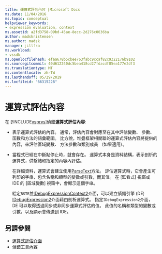 ```yaml
---
title: 運算式評估內容 |Microsoft Docs
ms.date: 11/04/2016
ms.topic: conceptual
helpviewer_keywords:
- expression evaluation, context
ms.assetid: a2fd3758-09bd-45ae-8ecc-2d276c0036ba
author: madskristensen
ms.author: madsk
manager: jillfra
ms.workload:
- vssdk
ms.openlocfilehash: efaa678b5cbee763fabc9ccaf82c9322176b9102
ms.sourcegitcommit: 40d612240dc5bea418cd27fdacdf85ea177e2df3
ms.translationtype: MT
ms.contentlocale: zh-TW
ms.lasthandoff: 05/29/2019
ms.locfileid: "66315228"
---
```

# <a name="expression-evaluation-context"></a>運算式評估內容
在 [!INCLUDE[vsprvs](../../code-quality/includes/vsprvs_md.md)]偵錯**運算式評估內容**:

- 表示運算式評估的內容。 通常，評估內容會對應至在其中評估變數、 參數、 函數和方法的語彙範圍。 比方說，堆疊框架相關聯的運算式評估內容將提供的內容，來評估區域變數、 方法參數和類別成員 （如果適用）。

- 當程式已經在中斷點停止時，就會存在。 運算式本身是資料結構，表示剖析的運算式，供繫結和指定的內容內評估。

     在詳細資料，運算式會建立使用[ParseText](../../extensibility/debugger/reference/idebugexpressioncontext2-parsetext.md)方法。 評估運算式時，它會產生可列印的字串，包含名稱和類型的變數或引數，而其值。 在 [監看式] 視窗或 IDE 的 [區域變數] 視窗中，會顯示這個字串。

     給定`BSTR`並[IDebugExpressionContext2](../../extensibility/debugger/reference/idebugexpressioncontext2.md)介面，可以建立偵錯引擎 (DE) [IDebugExpression2](../../extensibility/debugger/reference/idebugexpression2.md)介面藉由剖析運算式。 指定`IDebugExpression2`介面，DE 可以取得透過同步或非同步運算式評估的值。 此值的名稱和類型的變數或引數，以及顯示會傳送到 IDE。

## <a name="see-also"></a>另請參閱
- [運算式評估介面](../../extensibility/debugger/reference/expression-evaluation-interfaces.md)
- [偵錯工具內容](../../extensibility/debugger/debugger-contexts.md)